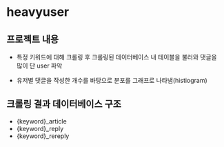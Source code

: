 # heavyuser

## 프로젝트 내용

- 특정 키워드에 대해 크롤링 후 크롤링된 데이터베이스 내 테이블을 불러와 댓글을 많이 단 user 파악

- 유저별 댓글을 작성한 개수를 바탕으로 분포를 그래프로 나타냄(histiogram)

## 크롤링 결과 데이터베이스 구조
 - {keyword}_article
 - {keyword}_reply
 - {keyword}_rereply
